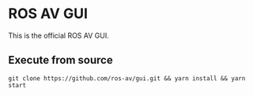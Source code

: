 # ROS AV GUI

This is the official ROS AV GUI.

## Execute from source

```
git clone https://github.com/ros-av/gui.git && yarn install && yarn start
```
